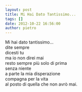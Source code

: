 ```yaml
---
layout: post
title: Mi Hai Dato Tantissimo...
tags: []
date: 2012-10-22 16:56:00
author: pietro
---
```

Mi hai dato tantissimo...<br/>dite sempre<br/>dicesti tu<br/>ma io non direi mai<br/>resto sempre più solo di prima<br/>senza niente<br/>a parte la mia disperazione<br/>compagna per la vita<br/>al posto di quella che non avrò mai.
